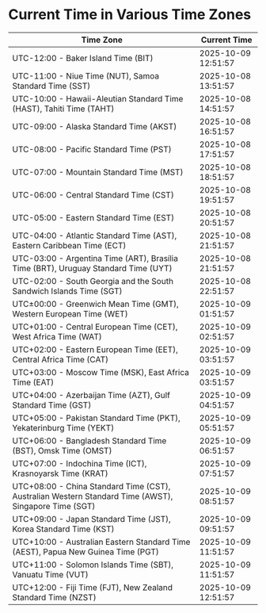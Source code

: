 # Current Time in Various Time Zones

| Time Zone | Current Time |
|-----------|--------------|
| UTC-12:00 - Baker Island Time (BIT) | 2025-10-09 12:51:57 |
| UTC-11:00 - Niue Time (NUT), Samoa Standard Time (SST) | 2025-10-08 13:51:57 |
| UTC-10:00 - Hawaii-Aleutian Standard Time (HAST), Tahiti Time (TAHT) | 2025-10-08 14:51:57 |
| UTC-09:00 - Alaska Standard Time (AKST) | 2025-10-08 16:51:57 |
| UTC-08:00 - Pacific Standard Time (PST) | 2025-10-08 17:51:57 |
| UTC-07:00 - Mountain Standard Time (MST) | 2025-10-08 18:51:57 |
| UTC-06:00 - Central Standard Time (CST) | 2025-10-08 19:51:57 |
| UTC-05:00 - Eastern Standard Time (EST) | 2025-10-08 20:51:57 |
| UTC-04:00 - Atlantic Standard Time (AST), Eastern Caribbean Time (ECT) | 2025-10-08 21:51:57 |
| UTC-03:00 - Argentina Time (ART), Brasília Time (BRT), Uruguay Standard Time (UYT) | 2025-10-08 21:51:57 |
| UTC-02:00 - South Georgia and the South Sandwich Islands Time (SGT) | 2025-10-08 22:51:57 |
| UTC±00:00 - Greenwich Mean Time (GMT), Western European Time (WET) | 2025-10-09 01:51:57 |
| UTC+01:00 - Central European Time (CET), West Africa Time (WAT) | 2025-10-09 02:51:57 |
| UTC+02:00 - Eastern European Time (EET), Central Africa Time (CAT) | 2025-10-09 03:51:57 |
| UTC+03:00 - Moscow Time (MSK), East Africa Time (EAT) | 2025-10-09 03:51:57 |
| UTC+04:00 - Azerbaijan Time (AZT), Gulf Standard Time (GST) | 2025-10-09 04:51:57 |
| UTC+05:00 - Pakistan Standard Time (PKT), Yekaterinburg Time (YEKT) | 2025-10-09 05:51:57 |
| UTC+06:00 - Bangladesh Standard Time (BST), Omsk Time (OMST) | 2025-10-09 06:51:57 |
| UTC+07:00 - Indochina Time (ICT), Krasnoyarsk Time (KRAT) | 2025-10-09 07:51:57 |
| UTC+08:00 - China Standard Time (CST), Australian Western Standard Time (AWST), Singapore Time (SGT) | 2025-10-09 08:51:57 |
| UTC+09:00 - Japan Standard Time (JST), Korea Standard Time (KST) | 2025-10-09 09:51:57 |
| UTC+10:00 - Australian Eastern Standard Time (AEST), Papua New Guinea Time (PGT) | 2025-10-09 11:51:57 |
| UTC+11:00 - Solomon Islands Time (SBT), Vanuatu Time (VUT) | 2025-10-09 11:51:57 |
| UTC+12:00 - Fiji Time (FJT), New Zealand Standard Time (NZST) | 2025-10-09 12:51:57 |

